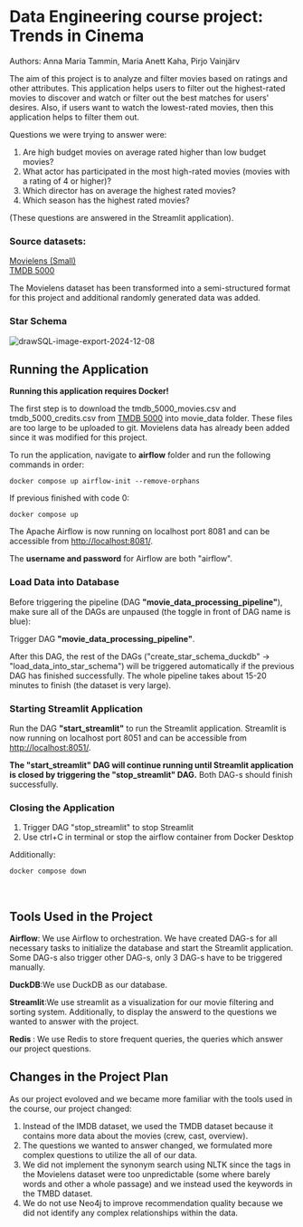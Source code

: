 # Data Engineering course project: Trends in Cinema
Authors: Anna Maria Tammin, Maria Anett Kaha, Pirjo Vainjärv

The aim of this project is to analyze and filter movies based on ratings and other attributes. This application helps users to filter out the highest-rated movies to discover and watch or filter out the best matches for users' desires. Also, if users want to watch the lowest-rated movies, then this application helps to filter them out.

Questions we were trying to answer were:
1. Are high budget movies on average rated higher than low budget movies?
2. What actor has participated in the most high-rated movies (movies with a rating of 4 or higher)?
3. Which director has on average the highest rated movies?
4. Which season has the highest rated movies?

(These questions are answered in the Streamlit application).
&nbsp;

### Source datasets:
[Movielens (Small)](https://grouplens.org/datasets/movielens/latest/) <br>
[TMDB 5000](https://www.kaggle.com/datasets/tmdb/tmdb-movie-metadata/data?select=tmdb_5000_movies.csv)

The Movielens dataset has been transformed into a semi-structured format for this project and additional randomly generated data was added.

### Star Schema
![drawSQL-image-export-2024-12-08](https://github.com/user-attachments/assets/e86916e8-46f6-437e-918a-25e94dafb686)
&nbsp;

## Running the Application

<b>Running this application requires Docker!</b>

The first step is to download the tmdb_5000_movies.csv and tmdb_5000_credits.csv from [TMDB 5000](https://www.kaggle.com/datasets/tmdb/tmdb-movie-metadata/data?select=tmdb_5000_movies.csv) into movie_data folder. These files are too large to be uploaded to git. Movielens data has already been added since it was modified for this project.

To run the application, navigate to <b>airflow</b> folder and run the following commands in order:
```
docker compose up airflow-init --remove-orphans
```
If previous finished with code 0:
```
docker compose up
```

The Apache Airflow is now running on localhost port 8081 and can be accessible from [http://localhost:8081/](http://localhost:8081/).

The <b>username and password</b> for Airflow are both "airflow".
&nbsp;

### Load Data into Database
Before triggering the pipeline (DAG <b>"movie_data_processing_pipeline"</b>), make sure all of the DAGs are unpaused (the toggle in front of DAG name is blue):

Trigger DAG <b>"movie_data_processing_pipeline"</b>.

After this DAG, the rest of the DAGs ("create_star_schema_duckdb" -> "load_data_into_star_schema") will be triggered automatically if the previous DAG has finished successfully. The whole pipeline takes about 15-20 minutes to finish (the dataset is very large).


### Starting Streamlit Application
Run the DAG <b>"start_streamlit"</b> to run the Streamlit application.
Streamlit is now running on localhost port 8051 and can be accessible from [http://localhost:8051/](http://localhost:8051/).

<b> The "start_streamlit" DAG will continue running until Streamlit application is closed by triggering the "stop_streamlit" DAG.</b> Both DAG-s should finish successfully.

### Closing the Application
1. Trigger DAG "stop_streamlit" to stop Streamlit
2. Use ctrl+C in terminal or stop the airflow container from Docker Desktop

Additionally:
```
docker compose down
```
&nbsp;

## Tools Used in the Project
<b>Airflow</b>: We use Airflow to orchestration. We have created DAG-s for all necessary tasks to initialize the database and start the Streamlit application. Some DAG-s also trigger other DAG-s, only 3 DAG-s have to be triggered manually.

<b>DuckDB</b>:We use DuckDB as our database.

<b>Streamlit</b>:We use streamlit as a visualization for our movie filtering and sorting system. Additionally, to display the answerd to the questions we wanted to answer with the project.

<b>Redis </b>: We use Redis to store frequent queries, the queries which answer our project questions. 
&nbsp;

## Changes in the Project Plan
As our project evoloved and we became more familiar with the tools used in the course, our project changed:
1. Instead of the IMDB dataset, we used the TMDB dataset because it contains more data about the movies (crew, cast, overview).
2. The questions we wanted to answer changed, we formulated more complex questions to utilize the all of our data.
3. We did not implement the synonym search using NLTK since the tags in the Movielens dataset were too unpredictable (some where barely words and other a whole passage) and we instead used the keywords in the TMBD dataset.
4. We do not use Neo4j to improve recommendation quality because we did not identify any complex relationships within the data.
